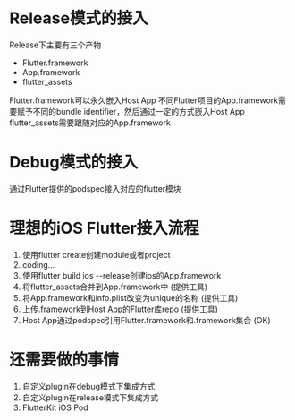 # Release模式的接入
Release下主要有三个产物
* Flutter.framework
* App.framework
* flutter_assets

Flutter.framework可以永久嵌入Host App
不同Flutter项目的App.framework需要赋予不同的bundle identifier，然后通过一定的方式嵌入Host App
flutter_assets需要跟随对应的App.framework

# Debug模式的接入
通过Flutter提供的podspec接入对应的flutter模块


# 理想的iOS Flutter接入流程
1. 使用flutter create创建module或者project
1. coding...
1. 使用flutter build ios --release创建ios的App.framework 
1. 将flutter_assets合并到App.framework中 (提供工具)
1. 将App.framework和info.plist改变为unique的名称 (提供工具)
1. 上传<uniqueId>.framework到Host App的Flutter库repo (提供工具)
1. Host App通过podspec引用Flutter.framework和<uniqueId>.framework集合 (OK)

# 还需要做的事情
1. 自定义plugin在debug模式下集成方式
1. 自定义plugin在release模式下集成方式
1. FlutterKit iOS Pod